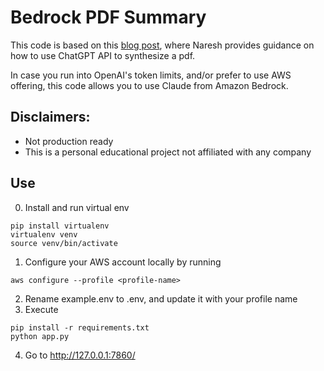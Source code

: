 # Bedrock PDF Summary

This code is based on this [blog post](https://medium.com/@naresh.kancharla/pdf-summarizer-using-llm-108881921189), where Naresh provides guidance on how to use ChatGPT API to synthesize a pdf.

In case you run into OpenAI's token limits, and/or prefer to use AWS offering, this code allows you to use Claude from Amazon Bedrock.

## Disclaimers:
- Not production ready
- This is a personal educational project not affiliated with any company

## Use
0. Install and run virtual env
```
pip install virtualenv
virtualenv venv
source venv/bin/activate

```
1. Configure your AWS account locally by running
```
aws configure --profile <profile-name>
```
2. Rename example.env to .env, and update it with your profile name
3. Execute
```
pip install -r requirements.txt
python app.py
```
4. Go to http://127.0.0.1:7860/